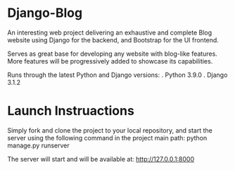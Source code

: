 # Django-Blog

An interesting web project delivering an exhaustive and complete Blog website using Django for the backend, and Bootstrap for the UI frontend. 

Serves as great base for developing any website with blog-like features. More features will be progressively added to showcase its capabilities.

Runs through the latest Python and Django versions:
. Python 3.9.0
. Django 3.1.2

# Launch Instruactions

Simply fork and clone the project to your local repository, and start the server using the following command in the project main path:
python manage.py runserver

The server will start and will be available at: http://127.0.0.1:8000
